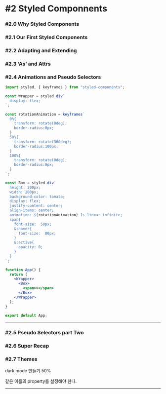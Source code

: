 # #2 Styled Componnents

### #2.0 Why Styled Components

### #2.1 Our First Styled Components

### #2.2 Adapting and Extending

### #2.3 ‘As’ and Attrs

### #2.4 Animations and Pseudo Selectors

```jsx
import styled, { keyframes } from "styled-components";

const Wrapper = styled.div`
  display: flex;
`;

const rotationAnimation = keyframes`
  0%{
    transform: rotate(0deg);
    border-radius:0px;
  }
  50%{
    transform: rotate(360deg);
    border-radius:100px;
  }
  100%{
    transform: rotate(0deg);
    border-radius:0px;
  }
`;

const Box = styled.div`
  height: 200px;
  width: 200px;
  background-color: tomato;
  display: flex;
  justify-content: center;
  align-items: center;
  animation: ${rotationAnimation} 1s linear infinite;
  span{
    font-size:  50px;
    &:hover{
      font-size:  80px;
    }
    &:active{
      opacity: 0;
    }
  }
`;

function App() {
  return (
    <Wrapper>
      <Box>
        <span>☺️</span>
      </Box>
    </Wrapper>
  );
}

export default App;
```

***

### #2.5 Pseudo Selectors part Two

### #2.6 Super Recap

### #2.7 Themes

dark mode 만들기 50%

같은 이름의 property를 설정해야 한다.

***
